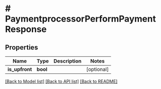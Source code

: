 # # PaymentprocessorPerformPaymentResponse


## Properties


Name | Type | Description | Notes
------------ | ------------- | ------------- | -------------
**is_upfront**| **bool** |   | [optional]


[[Back to Model list]](../../README.md#models) [[Back to API list]](../../README.md#endpoints) [[Back to README]](../../README.md)